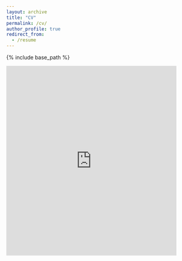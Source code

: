 ```yaml
---
layout: archive
title: "CV"
permalink: /cv/
author_profile: true
redirect_from:
  - /resume
---
```


{% include base_path %}

<embed src="https://pjbruna.github.io/files/Bruna_CV.pdf" type="application/pdf" width="450px" height="500px" />

